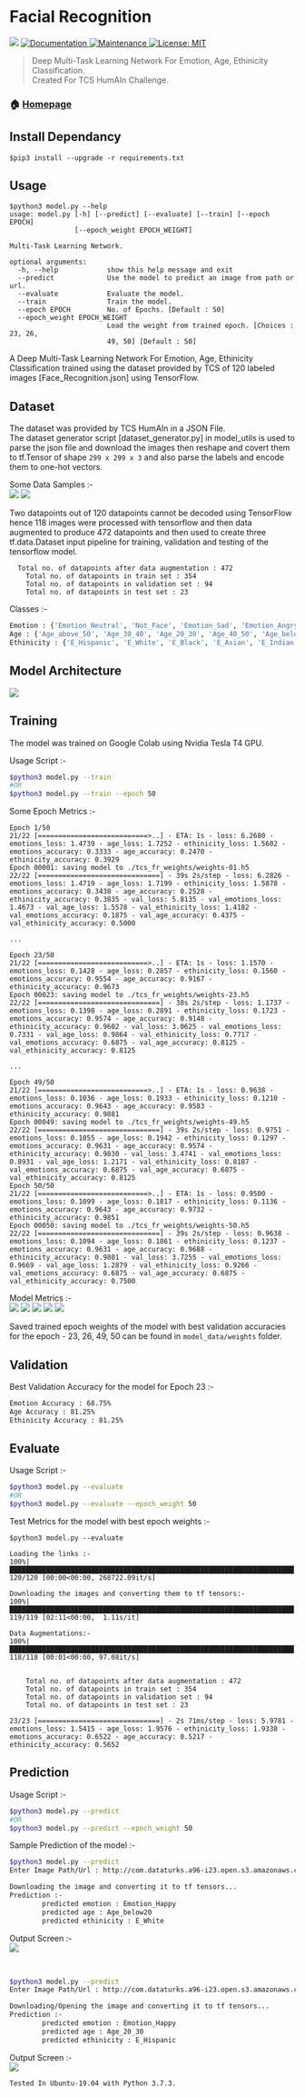 # Facial Recognition
<p>
  <img src="https://img.shields.io/badge/version-0.0.2-blue.svg?cacheSeconds=2592000" />
  <a href="https://github.com/probhakarroy/tcs_humain_challenge#readme">
    <img alt="Documentation" src="https://img.shields.io/badge/documentation-yes-brightgreen.svg" target="_blank" />
  </a>
  <a href="https://github.com/probhakarroy/tcs_humain_challenge/graphs/commit-activity">
    <img alt="Maintenance" src="https://img.shields.io/badge/Maintained%3F-yes-green.svg" target="_blank" />
  </a>
  <a href="https://github.com/probhakarroy/tcs_humain_challenge/blob/master/LICENSE">
    <img alt="License: MIT" src="https://img.shields.io/badge/License-MIT-yellow.svg" target="_blank" />
  </a>
</p>

> Deep Multi-Task Learning Network For Emotion, Age, Ethinicity Classification.<br>
> Created For TCS HumAIn Challenge.

### 🏠 [Homepage](https://probhakarroy.github.io/tcs_humain_challenge/)

## Install Dependancy
```
$pip3 install --upgrade -r requirements.txt
```

## Usage
```
$python3 model.py --help
usage: model.py [-h] [--predict] [--evaluate] [--train] [--epoch EPOCH]
                [--epoch_weight EPOCH_WEIGHT]

Multi-Task Learning Network.

optional arguments:
  -h, --help            show this help message and exit
  --predict             Use the model to predict an image from path or url.
  --evaluate            Evaluate the model.
  --train               Train the model.
  --epoch EPOCH         No. of Epochs. [Default : 50]
  --epoch_weight EPOCH_WEIGHT
                        Load the weight from trained epoch. [Choices : 23, 26,
                        49, 50] [Default : 50]
```

A Deep Multi-Task Learning Network For Emotion, Age, Ethinicity Classification trained 
using the dataset provided by TCS of 120 labeled images [Face_Recognition.json] using TensorFlow.

## Dataset
The dataset was provided by TCS HumAIn in a JSON File.<br>
The dataset generator script [dataset_generator.py] in model_utils is used to parse the 
json file and download the images then reshape and covert them to tf.Tensor of shape ```299 x 299 x 3``` and also parse the labels and encode them to one-hot vectors.<br>

Some Data Samples :- <br>
![](model_data/samples/1.jpeg)
![](model_data/samples/2.jpeg)
<br>

Two datapoints out of 120 datapoints cannot be decoded using TensorFlow hence 118 images 
were processed with tensorflow and then data augmented to produce 472 datapoints and then
used to create three tf.data.Dataset input pipeline for training, validation and testing
of the tensorflow model.

```
  Total no. of datapoints after data augmentation : 472
	Total no. of datapoints in train set : 354
	Total no. of datapoints in validation set : 94
	Total no. of datapoints in test set : 23
```

Classes :-<br>
```sh
Emotion : {'Emotion_Neutral', 'Not_Face', 'Emotion_Sad', 'Emotion_Angry', 'Emotion_Happy'}
Age : {'Age_above_50', 'Age_30_40', 'Age_20_30', 'Age_40_50', 'Age_below20', 'others'}
Ethinicity : {'E_Hispanic', 'E_White', 'E_Black', 'E_Asian', 'E_Indian', 'others'}
```


## Model Architecture
![](model_data/model.png)

## Training
The model was trained on Google Colab using Nvidia Tesla T4 GPU.

Usage Script :-<br>
```sh
$python3 model.py --train
#OR
$python3 model.py --train --epoch 50
```

Some Epoch Metrics :-<br>

```
Epoch 1/50
21/22 [===========================>..] - ETA: 1s - loss: 6.2680 - emotions_loss: 1.4739 - age_loss: 1.7252 - ethinicity_loss: 1.5602 - emotions_accuracy: 0.3333 - age_accuracy: 0.2470 - ethinicity_accuracy: 0.3929
Epoch 00001: saving model to ./tcs_fr_weights/weights-01.h5
22/22 [==============================] - 39s 2s/step - loss: 6.2826 - emotions_loss: 1.4719 - age_loss: 1.7199 - ethinicity_loss: 1.5878 - emotions_accuracy: 0.3438 - age_accuracy: 0.2528 - ethinicity_accuracy: 0.3835 - val_loss: 5.8135 - val_emotions_loss: 1.4673 - val_age_loss: 1.5578 - val_ethinicity_loss: 1.4182 - val_emotions_accuracy: 0.1875 - val_age_accuracy: 0.4375 - val_ethinicity_accuracy: 0.5000

...

Epoch 23/50
21/22 [===========================>..] - ETA: 1s - loss: 1.1570 - emotions_loss: 0.1428 - age_loss: 0.2857 - ethinicity_loss: 0.1560 - emotions_accuracy: 0.9554 - age_accuracy: 0.9167 - ethinicity_accuracy: 0.9673
Epoch 00023: saving model to ./tcs_fr_weights/weights-23.h5
22/22 [==============================] - 38s 2s/step - loss: 1.1737 - emotions_loss: 0.1398 - age_loss: 0.2891 - ethinicity_loss: 0.1723 - emotions_accuracy: 0.9574 - age_accuracy: 0.9148 - ethinicity_accuracy: 0.9602 - val_loss: 3.0625 - val_emotions_loss: 0.7331 - val_age_loss: 0.9864 - val_ethinicity_loss: 0.7717 - val_emotions_accuracy: 0.6875 - val_age_accuracy: 0.8125 - val_ethinicity_accuracy: 0.8125

...

Epoch 49/50
21/22 [===========================>..] - ETA: 1s - loss: 0.9638 - emotions_loss: 0.1036 - age_loss: 0.1933 - ethinicity_loss: 0.1210 - emotions_accuracy: 0.9643 - age_accuracy: 0.9583 - ethinicity_accuracy: 0.9881
Epoch 00049: saving model to ./tcs_fr_weights/weights-49.h5
22/22 [==============================] - 39s 2s/step - loss: 0.9751 - emotions_loss: 0.1055 - age_loss: 0.1942 - ethinicity_loss: 0.1297 - emotions_accuracy: 0.9631 - age_accuracy: 0.9574 - ethinicity_accuracy: 0.9830 - val_loss: 3.4741 - val_emotions_loss: 0.8931 - val_age_loss: 1.2171 - val_ethinicity_loss: 0.8187 - val_emotions_accuracy: 0.6875 - val_age_accuracy: 0.6875 - val_ethinicity_accuracy: 0.8125
Epoch 50/50
21/22 [===========================>..] - ETA: 1s - loss: 0.9500 - emotions_loss: 0.1099 - age_loss: 0.1817 - ethinicity_loss: 0.1136 - emotions_accuracy: 0.9643 - age_accuracy: 0.9732 - ethinicity_accuracy: 0.9851
Epoch 00050: saving model to ./tcs_fr_weights/weights-50.h5
22/22 [==============================] - 39s 2s/step - loss: 0.9638 - emotions_loss: 0.1094 - age_loss: 0.1861 - ethinicity_loss: 0.1237 - emotions_accuracy: 0.9631 - age_accuracy: 0.9688 - ethinicity_accuracy: 0.9801 - val_loss: 3.7255 - val_emotions_loss: 0.9669 - val_age_loss: 1.2879 - val_ethinicity_loss: 0.9266 - val_emotions_accuracy: 0.6875 - val_age_accuracy: 0.6875 - val_ethinicity_accuracy: 0.7500

```

Model Metrics :-<br>
![](model_data/metrics/1.jpg)
![](model_data/metrics/2.jpg)
![](model_data/metrics/3.jpg)
![](model_data/metrics/4.jpg)
![](model_data/metrics/5.jpg)

Saved trained epoch weights of the model with best validation accuracies for the
epoch - 23, 26, 49, 50 can be found in ```model_data/weights``` folder. 


## Validation
Best Validation Accuracy for the model for Epoch 23 :-<br>

```sh
Emotion Accuracy : 68.75%
Age Accuracy : 81.25%
Ethinicity Accuracy : 81.25%
```

## Evaluate

Usage Script :-<br>
```sh
$python3 model.py --evaluate
#OR
$python3 model.py --evaluate --epoch_weight 50
```

Test Metrics for the model with best epoch weights :-<br>

```
$python3 model.py --evaluate

Loading the links :-
100%|██████████████████████████████████████████████████████████████████████| 120/120 [00:00<00:00, 268722.09it/s]

Downloading the images and converting them to tf tensors:-
100%|██████████████████████████████████████████████████████████████████████| 119/119 [02:11<00:00,  1.11s/it]

Data Augmentations:-
100%|██████████████████████████████████████████████████████████████████████| 118/118 [00:01<00:00, 97.08it/s]


	Total no. of datapoints after data augmentation : 472
	Total no. of datapoints in train set : 354
	Total no. of datapoints in validation set : 94
	Total no. of datapoints in test set : 23

23/23 [==============================] - 2s 71ms/step - loss: 5.9781 - emotions_loss: 1.5415 - age_loss: 1.9576 - ethinicity_loss: 1.9338 - emotions_accuracy: 0.6522 - age_accuracy: 0.5217 - ethinicity_accuracy: 0.5652
```

## Prediction

Usage Script :-<br>
```sh
$python3 model.py --predict
#OR
$python3 model.py --predict --epoch_weight 50
```

Sample Prediction of the model :- <br>
```sh
$python3 model.py --predict
Enter Image Path/Url : http://com.dataturks.a96-i23.open.s3.amazonaws.com/2c9fafb06477f4cb0164895548a600a3/66127d05-93eb-498f-bac3-85a19bcbbbc7___2538464.main_image.jpg.jpeg

Downloading the image and converting it to tf tensors...
Prediction :-
        predicted emotion : Emotion_Happy
        predicted age : Age_below20
        predicted ethinicity : E_White
``` 

Output Screen :- <br>
![](model_data/prediction/pred_1.png)

<br>

```sh
$python3 model.py --predict
Enter Image Path/Url : http://com.dataturks.a96-i23.open.s3.amazonaws.com/2c9fafb06477f4cb0164895548a600a3/e3f39fd4-8888-4eea-a49d-038f70a8c540___instagram-famous-clothing-stores.jpg.jpeg

Downloading/Opening the image and converting it to tf tensors...
Prediction :-
        predicted emotion : Emotion_Happy
        predicted age : Age_20_30
        predicted ethinicity : E_Hispanic
``` 

Output Screen :- <br>
![](model_data/prediction/pred_2.png)


```sh
Tested In Ubuntu-19.04 with Python 3.7.3.
```
